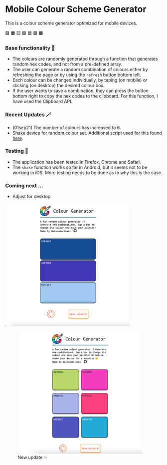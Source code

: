# Mobile Colour Scheme Generator

This is a colour scheme generator optimized for mobile devices.

:red_square: :orange_square: :yellow_square: :green_square: :blue_square: :purple_square: :brown_square:

### Base functionality 🎨

- The colours are randomly generated through a function that generates random hex codes, and not from a pre-defined array.
- The user can generate a random combination of colours either by refreshing the page or by using the `refresh` button bottom left.
- Each colour can be changed individually, by taping (on mobile) or clicking (on desktop) the desired colour box.
- If the user wants to save a combination, they can press the button bottom right to copy the hex codes to the clipboard. For this function, I have used the Clipboard API.

### Recent Updates 🪄

- (01sep21) The number of colours has increased to 6.
- Shake device for random colour set. Additional script used for this found [here](https://cdn.rawgit.com/alexgibson/shake.js/master/shake.js).

### Testing 🧪

- The application has been tested in Firefox, Chrome and Safari.
- The `shake` function works so far in Android, but it seems not to be working in iOS. More testing needs to be done as to why this is the case.

### Coming next ...

- Adjust for desktop

<img src='app-screenshots/screen_8.png' width=400>

<figure>
<img src='app-screenshots/screen_10.png' width=400>
<figcaption>New update ✨</figcaption>
</figure>
